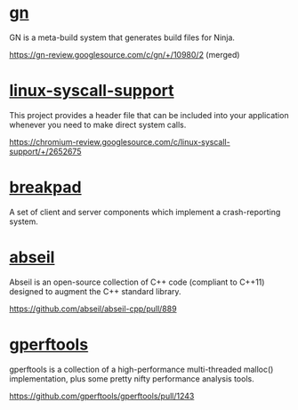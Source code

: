 # [gn](https://gn.googlesource.com/gn/)

GN is a meta-build system that generates build files for Ninja.

https://gn-review.googlesource.com/c/gn/+/10980/2 (merged)

# [linux-syscall-support](https://chromium.googlesource.com/linux-syscall-support/)

This project provides a header file that can be included into your application whenever you need to make direct system calls.

https://chromium-review.googlesource.com/c/linux-syscall-support/+/2652675

# [breakpad](https://chromium.googlesource.com/breakpad/breakpad)

A set of client and server components which implement a crash-reporting system.

# [abseil](https://github.com/abseil/abseil-cpp)

Abseil is an open-source collection of C++ code (compliant to C++11) designed to augment the C++ standard library.

https://github.com/abseil/abseil-cpp/pull/889

# [gperftools](https://github.com/gperftools/gperftools)

gperftools is a collection of a high-performance multi-threaded malloc() implementation, plus some pretty nifty performance analysis tools.

https://github.com/gperftools/gperftools/pull/1243
